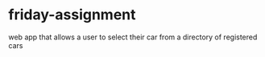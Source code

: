 # friday-assignment
web app that allows a user to select their car from a directory of registered cars
